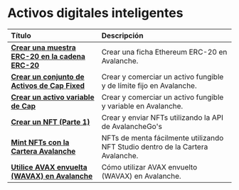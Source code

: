 # Activos digitales inteligentes

| Título | Descripción |
| :--- | :--- |
| [**Crear una muestra ERC-20 en la cadena ERC-20**](create-erc-20-token-on-avalanche-c-chain.md) | Crear una ficha Ethereum ERC-20 en Avalanche. |
| [**Crear un conjunto de Activos de Cap Fixed**](create-a-fix-cap-asset.md) | Crear y comerciar un activo fungible y de límite fijo en Avalanche. |
| [**Crear un activo variable de Cap**](creating-a-variable-cap-asset.md) | Crear y comerciar un activo fungible y variable en Avalanche. |
| [**Crear un NFT \(Parte 1\)**](creating-a-nft-part-1.md) | Crear y enviar NFTs utilizando la API de AvalancheGo's |
| [**Mint NFTs con la Cartera Avalanche**](wallet-nft-studio.md) | NFTs de menta fácilmente utilizando NFT Studio dentro de la Cartera Avalanche. |
| [**Utilice AVAX envuelta \(WAVAX\) en Avalanche**](how-to-use-wavax-on-avalanche.md) | Cómo utilizar AVAX envuelto \(WAVAX\) en Avalanche. |

